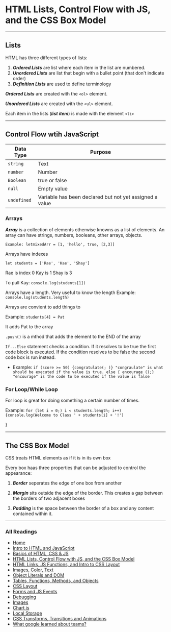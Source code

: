 # HTML Lists, Control Flow with JS, and the CSS Box Model

***

## Lists

HTML has three different types of lists:

1. ***Ordered Lists*** are list where each item in the list are numbered.
2. ***Unordered Lists*** are list that begin with a bullet point (that don't indicate order)
3. ***Definition Lists*** are used to define terminology

***Ordered Lists*** are created with the `<ol>` element.

***Unordered Lists*** are created with the `<ul>` element.

Each item in the lists (***list item***) is made with the element `<li>`

***

## Control Flow wtih JavaScript

| Data Type | Purpose                                                  |
| --------- | ------------                                             |
| `string`  | Text                                                     |
| `number`  | Number                                                   |
| `Boolean` | true or false                                            |
| `null`     | Empty value                                             |
| `undefined` | Variable has been declared but not yet assigned a value|

### Arrays

***Array*** is a collection of elements otherwise knowns as a list of elements.
An array can have strings, numbers, booleans, other arrays, objects.

`Example: letmixedArr = [1, 'hello', true, [2,3]]`

Arrays have indexes

`let students = ['Rae', 'Kae', 'Shay']`

Rae is index 0 Kay is 1 Shay is 3

To pull Kay: `console.log(students[1])`

Arrays have a length. Very useful to know the length
Example: `console.log(students.length)`

Arrays are convient to add things to

Example: `students[4] = Pat`  

It adds Pat to the array

`.push()` is a mthod that adds the element to the END of the array

`If...Else` statement checks a condition. If it resolves to be true the first code block is executed. If the condition resolves to be false the second code box is run instead.

* Example: `if (score >= 50) {congratulate(; )} "congraulate" is what should be executed if the value is true. else { encourage ();} "encourage" is the code to be executed if the value is false`

### For Loop/While Loop

For loop is great for doing something a certain number of times.

Example: `for (let i = 0;) i < students.length; i++) {console.log(Welcome to Class ' + students[i] + '!')`

}
***

## The CSS Box Model

CSS treats HTML elements as if it is in its own box

Every box haas three properties that can be adjusted to control the appearance:

1. ***Border*** seperates the edge of one box from another

2. ***Margin*** sits outside the edge of the border. This creates a gap between the borders of two adjacent boxes

3. ***Padding*** is the space between the border of a box and any content contained within it.

***

### All Readings

* [Home](README.md)
* [Intro to HTML and JavaScript](class-01.md)
* [Basics of HTML, CSS & JS](class-02.md)
* [HTML Lists, Control Flow with JS, and the CSS Box Model](class-03.md)
* [HTML Links, JS Functions, and Intro to CSS Layout](class-04.md)
* [Images, Color, Text](class-05.md)
* [Object Literals and DOM](class-06.md)
* [Tables, Functions, Methods, and Objects](class-07.md)
* [CSS Layout](class-08.md)
* [Forms and JS Events](class-09.md)
* [Debugging](class-10.md)
* [Images](class-11.md)
* [Chart.js](class-12.md)
* [Local Storage](class-13.md)
* [CSS Transforms, Transitions and Animations](class-14a.md)
* [What google learned about teams?](class-14b.md)
